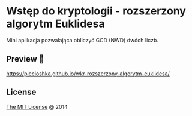 # Wstęp do kryptologii - rozszerzony algorytm Euklidesa

Mini aplikacja pozwalająca obliczyć GCD (NWD) dwóch liczb.

## Preview 🎉

<https://piecioshka.github.io/wkr-rozszerzony-algorytm-euklidesa/>

## License

[The MIT License](http://piecioshka.mit-license.org/) @ 2014
